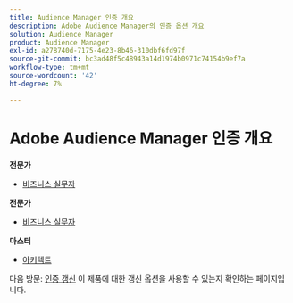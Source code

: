 ```yaml
---
title: Audience Manager 인증 개요
description: Adobe Audience Manager의 인증 옵션 개요
solution: Audience Manager
product: Audience Manager
exl-id: a278740d-7175-4e23-8b46-310dbf6fd97f
source-git-commit: bc3ad48f5c48943a14d1974b0971c74154b9ef7a
workflow-type: tm+mt
source-wordcount: '42'
ht-degree: 7%

---
```


# Adobe Audience Manager 인증 개요

**전문가**

* [비즈니스 실무자](/help/certifications/aam/aam-p-business.md) <!--AD0-E458-->

**전문가**

* [비즈니스 실무자](/help/certifications/aam/aam-e-business.md) <!--AD0-E457-->

**마스터**

* [아키텍트](/help/certifications/aam/aam-m-architect.md) <!--AD0-E454-->

다음 방문: [인증 갱신](/help/certifications/renew.md) 이 제품에 대한 갱신 옵션을 사용할 수 있는지 확인하는 페이지입니다.
